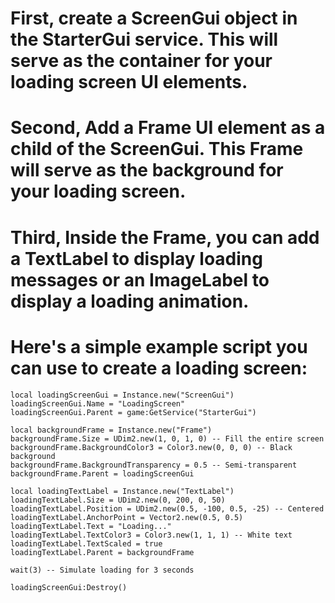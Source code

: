 # First, create a ScreenGui object in the StarterGui service. This will serve as the container for your loading screen UI elements.

# Second, Add a Frame UI element as a child of the ScreenGui. This Frame will serve as the background for your loading screen.

# Third, Inside the Frame, you can add a TextLabel to display loading messages or an ImageLabel to display a loading animation.

# Here's a simple example script you can use to create a loading screen:

```
local loadingScreenGui = Instance.new("ScreenGui")
loadingScreenGui.Name = "LoadingScreen"
loadingScreenGui.Parent = game:GetService("StarterGui")

local backgroundFrame = Instance.new("Frame")
backgroundFrame.Size = UDim2.new(1, 0, 1, 0) -- Fill the entire screen
backgroundFrame.BackgroundColor3 = Color3.new(0, 0, 0) -- Black background
backgroundFrame.BackgroundTransparency = 0.5 -- Semi-transparent
backgroundFrame.Parent = loadingScreenGui

local loadingTextLabel = Instance.new("TextLabel")
loadingTextLabel.Size = UDim2.new(0, 200, 0, 50)
loadingTextLabel.Position = UDim2.new(0.5, -100, 0.5, -25) -- Centered
loadingTextLabel.AnchorPoint = Vector2.new(0.5, 0.5)
loadingTextLabel.Text = "Loading..."
loadingTextLabel.TextColor3 = Color3.new(1, 1, 1) -- White text
loadingTextLabel.TextScaled = true
loadingTextLabel.Parent = backgroundFrame

wait(3) -- Simulate loading for 3 seconds

loadingScreenGui:Destroy()
```
